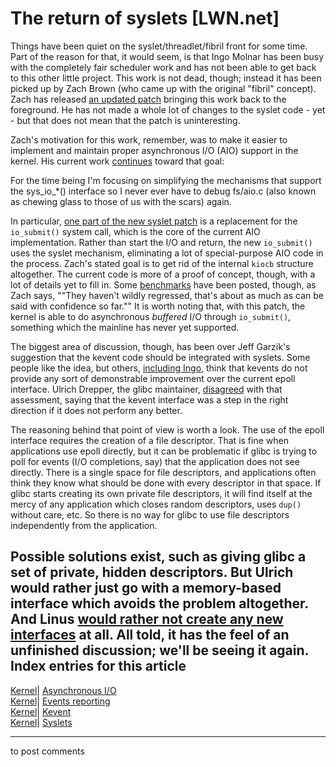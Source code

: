 # The return of syslets [LWN.net]

Things have been quiet on the syslet/threadlet/fibril front for some time. Part of the reason for that, it would seem, is that Ingo Molnar has been busy with the completely fair scheduler work and has not been able to get back to this other little project. This work is not dead, though; instead it has been picked up by Zach Brown (who came up with the original "fibril" concept). Zach has released [an updated patch](http://lwn.net/Articles/236151/) bringing this work back to the foreground. He has not made a whole lot of changes to the syslet code - yet - but that does not mean that the patch is uninteresting. 

Zach's motivation for this work, remember, was to make it easier to implement and maintain proper asynchronous I/O (AIO) support in the kernel. His current work [continues](/Articles/236207/) toward that goal: 

For the time being I'm focusing on simplifying the mechanisms that support the sys_io_*() interface so I never ever have to debug fs/aio.c (also known as chewing glass to those of us with the scars) again. 

In particular, [one part of the new syslet patch](http://oss.oracle.com/~zab/syslets/v6/aio-issue-syslets.patch) is a replacement for the `io_submit()` system call, which is the core of the current AIO implementation. Rather than start the I/O and return, the new `io_submit()` uses the syslet mechanism, eliminating a lot of special-purpose AIO code in the process. Zach's stated goal is to get rid of the internal `kiocb` structure altogether. The current code is more of a proof of concept, though, with a lot of details yet to fill in. Some [benchmarks](/Articles/236212/) have been posted, though, as Zach says, ""They haven't wildly regressed, that's about as much as can be said with confidence so far."" It is worth noting that, with this patch, the kernel is able to do asynchronous _buffered_ I/O through `io_submit()`, something which the mainline has never yet supported. 

The biggest area of discussion, though, has been over Jeff Garzik's suggestion that the kevent code should be integrated with syslets. Some people like the idea, but others, [including Ingo](/Articles/236216/), think that kevents do not provide any sort of demonstrable improvement over the current epoll interface. Ulrich Drepper, the glibc maintainer, [disagreed](/Articles/236220/) with that assessment, saying that the kevent interface was a step in the right direction if it does not perform any better. 

The reasoning behind that point of view is worth a look. The use of the epoll interface requires the creation of a file descriptor. That is fine when applications use epoll directly, but it can be problematic if glibc is trying to poll for events (I/O completions, say) that the application does not see directly. There is a single space for file descriptors, and applications often think they know what should be done with every descriptor in that space. If glibc starts creating its own private file descriptors, it will find itself at the mercy of any application which closes random descriptors, uses `dup()` without care, etc. So there is no way for glibc to use file descriptors independently from the application. 

Possible solutions exist, such as giving glibc a set of private, hidden descriptors. But Ulrich would rather just go with a memory-based interface which avoids the problem altogether. And Linus [would rather not create any new interfaces](/Articles/236222/) at all. All told, it has the feel of an unfinished discussion; we'll be seeing it again.  
Index entries for this article  
---  
[Kernel](/Kernel/Index)| [Asynchronous I/O](/Kernel/Index#Asynchronous_IO)  
[Kernel](/Kernel/Index)| [Events reporting](/Kernel/Index#Events_reporting)  
[Kernel](/Kernel/Index)| [Kevent](/Kernel/Index#Kevent)  
[Kernel](/Kernel/Index)| [Syslets](/Kernel/Index#Syslets)  
  


* * *

to post comments 
